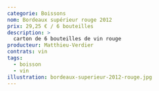 ```yaml
---
categorie: Boissons
nom: Bordeaux supérieur rouge 2012
prix: 29,25 € / 6 bouteilles
description: >
  carton de 6 bouteilles de vin rouge 
producteur: Matthieu-Verdier
contrats: vin
tags: 
  - boisson
  - vin
illustration: bordeaux-superieur-2012-rouge.jpg
---
```


